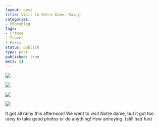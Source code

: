 ```yaml
---
layout: post
title: Visit to Notre Dame. Rainy!
categories:
- Photoblog
tags:
- France
- Travel
- Paris
status: publish
type: post
published: true
meta: {}
---
```


![](/squarespace_images/static_500baf96c4aa540325612fa5_5019f382e4b0b45850a90fc1_5019f382e4b0b45850a90fc2_1293053725000__img.jpg_)
  

  
   
![](/squarespace_images/static_500baf96c4aa540325612fa5_5019f382e4b0b45850a90fc1_5019f382e4b0b45850a90fc3_1293053725000__img.jpg_)
  

  
   
![](/squarespace_images/static_500baf96c4aa540325612fa5_5019f382e4b0b45850a90fc1_5019f382e4b0b45850a90fc4_1293053725000__img.jpg_)
  

  
   
![](/squarespace_images/static_500baf96c4aa540325612fa5_5019f382e4b0b45850a90fc1_5019f382e4b0b45850a90fc5_1293053725000__img.jpg_)

It got all rainy this afternoon! We went to visit Notre dame, but it got too rainy to take good photos or do anything! How annoying. (still had fun)
